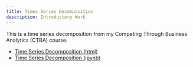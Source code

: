```yaml
---
title: Times Series Decomposition
description: Introductory Work
---
```


This is a time series decomposition from my Competing Through Business Analytics (CTBA) course. 
- [Time Series Decomposition (html)](TimeSeries.html)
- [Time Series Decomposition (ipynb)](TimeSeries.ipynb)
